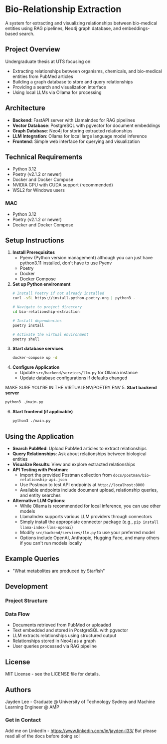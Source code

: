 # Bio-Relationship Extraction
A system for extracting and visualizing relationships between bio-medical entities using RAG pipelines, Neo4j graph database, and embeddings-based search.

## Project Overview
Undergraduate thesis at UTS focusing on:
- Extracting relationships between organisms, chemicals, and bio-medical entities from PubMed articles
- Building a graph database to store and query relationships
- Providing a search and visualization interface
- Using local LLMs via Ollama for processing

## Architecture
- **Backend**: FastAPI server with LlamaIndex for RAG pipelines
- **Vector Database**: PostgreSQL with pgvector for document embeddings
- **Graph Database**: Neo4j for storing extracted relationships
- **LLM Integration**: Ollama for local large language model inference
- **Frontend**: Simple web interface for querying and visualization

## Technical Requirements
- Python 3.12
- Poetry (v2.1.2 or newer)
- Docker and Docker Compose
- NVIDIA GPU with CUDA support (recommended)
- WSL2 for Windows users

### MAC
- Python 3.12
- Poetry (v2.1.2 or newer)
- Docker and Docker Compose

## Setup Instructions
1. **Install Prerequisites**
   - Pyenv (Python version management) although you can just have python3.11 installed, don't have to use Pyenv
   - Poetry
   - Docker
   - Docker Compose
2. **Set up Python environment**
   ```bash
   # Install Poetry if not already installed
   curl -sSL https://install.python-poetry.org | python3 -
   
   # Navigate to project directory
   cd bio-relationship-extraction
   
   # Install dependencies
   poetry install
   
   # Activate the virtual environment
   poetry shell
   ```
3. **Start database services**
   ```bash
   docker-compose up -d
   ```
4. **Configure Application**
   - Update `src/backend/services/llm.py` for Ollama instance
   - Update database configurations if defaults changed

MAKE SURE YOU'RE IN THE VIRTUALENV/POETRY ENV
5. **Start backend server**
   ```bash
   python3 ./main.py
   ```
6. **Start frontend (if applicable)**
   ```bash
   python3 ./main.py
   ```

## Using the Application
- **Search PubMed**: Upload PubMed articles to extract relationships
- **Query Relationships**: Ask about relationships between biological entities
- **Visualize Results**: View and explore extracted relationships
- **API Testing with Postman**: 
  - Import the provided Postman collection from `docs/postman/bio-relationship-api.json`
  - Use Postman to test API endpoints at `http://localhost:8000`
  - Available endpoints include document upload, relationship queries, and entity searches
- **Alternative LLM Options**:
  - While Ollama is recommended for local inference, you can use other models
  - LlamaIndex supports various LLM providers through connectors
  - Simply install the appropriate connector package (e.g., `pip install llama-index-llms-openai`)
  - Modify `src/backend/services/llm.py` to use your preferred model
  - Options include OpenAI, Anthropic, Hugging Face, and many others if you can't run models locally

## Example Queries
- "What metabolites are produced by Starfish"

## Development
### Project Structure
### Data Flow
- Documents retrieved from PubMed or uploaded
- Text embedded and stored in PostgreSQL with pgvector
- LLM extracts relationships using structured output
- Relationships stored in Neo4j as a graph
- User queries processed via RAG pipeline

## License
MIT License - see the LICENSE file for details.

## Authors
Jayden Lee - Graduate @ University of Technology Sydney and Machine Learning Engineer @ AMP
### Get in Contact
Add me on LinkedIn - https://www.linkedin.com/in/jayden-l33/
But please read all of the docs before doing so!
